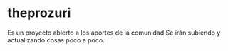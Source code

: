 # theprozuri
Es un proyecto abierto a los aportes de la comunidad
Se irán subiendo y actualizando cosas poco a poco.
